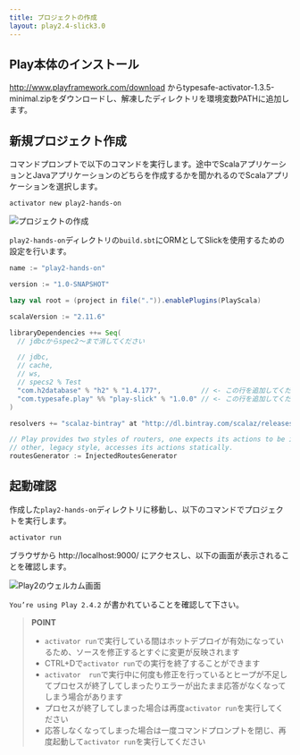 ```yaml
---
title: プロジェクトの作成
layout: play2.4-slick3.0
---
```


## Play本体のインストール

http://www.playframework.com/download からtypesafe-activator-1.3.5-minimal.zipをダウンロードし、解凍したディレクトリを環境変数PATHに追加します。

## 新規プロジェクト作成

コマンドプロンプトで以下のコマンドを実行します。途中でScalaアプリケーションとJavaアプリケーションのどちらを作成するかを聞かれるのでScalaアプリケーションを選択します。

```
activator new play2-hands-on
```

![プロジェクトの作成](../images/play2.4-slick3.0/create_project.png)

`play2-hands-on`ディレクトリの`build.sbt`にORMとしてSlickを使用するための設定を行います。

```scala
name := "play2-hands-on"

version := "1.0-SNAPSHOT"

lazy val root = (project in file(".")).enablePlugins(PlayScala)

scalaVersion := "2.11.6"

libraryDependencies ++= Seq(
  // jdbcからspec2〜まで消してください

  // jdbc,
  // cache,
  // ws,
  // specs2 % Test
  "com.h2database" % "h2" % "1.4.177",          // <- この行を追加してください
  "com.typesafe.play" %% "play-slick" % "1.0.0" // <- この行を追加してください
)

resolvers += "scalaz-bintray" at "http://dl.bintray.com/scalaz/releases"

// Play provides two styles of routers, one expects its actions to be injected, the
// other, legacy style, accesses its actions statically.
routesGenerator := InjectedRoutesGenerator
```

## 起動確認

作成した`play2-hands-on`ディレクトリに移動し、以下のコマンドでプロジェクトを実行します。

```
activator run
```

ブラウザから http://localhost:9000/ にアクセスし、以下の画面が表示されることを確認します。

![Play2のウェルカム画面](../images/play2.4-slick3.0/welcome.png)

`You’re using Play 2.4.2` が書かれていることを確認して下さい。

> **POINT**
>
> * `activator run`で実行している間はホットデプロイが有効になっているため、ソースを修正するとすぐに変更が反映されます
> * CTRL+Dで`activator run`での実行を終了することができます
> * `activator  run`で実行中に何度も修正を行っているとヒープが不足してプロセスが終了してしまったりエラーが出たまま応答がなくなってしまう場合があります
> * プロセスが終了してしまった場合は再度`activator run`を実行してください
> * 応答しなくなってしまった場合は一度コマンドプロンプトを閉じ、再度起動して`activator run`を実行してください

